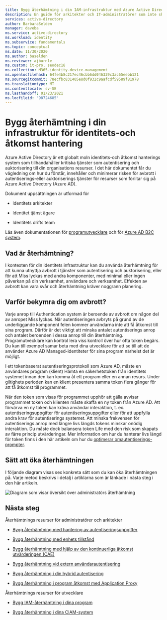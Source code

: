 ```yaml
---
title: Bygg återhämtning i din IAM-infrastruktur med Azure Active Directory
description: En guide för arkitekter och IT-administratörer som inte skapar återhämtning till avbrott i sin IAM-infrastruktur.
services: active-directory
author: BarbaraSelden
manager: daveba
ms.service: active-directory
ms.workload: identity
ms.subservice: fundamentals
ms.topic: conceptual
ms.date: 11/30/2020
ms.author: baselden
ms.reviewer: ajburnle
ms.custom: it-pro, seodec18
ms.collection: M365-identity-device-management
ms.openlocfilehash: 64fe4b8c217ec46cbb6dd046339c3ac65eebb121
ms.sourcegitcommit: 78ecfbc831405e8d0f932c9aafcdf59589f81978
ms.translationtype: MT
ms.contentlocale: sv-SE
ms.lasthandoff: 01/23/2021
ms.locfileid: "98724685"
---
```

# <a name="build-resilience-in-your-identity-and-access-management-infrastructure"></a>Bygg återhämtning i din infrastruktur för identitets-och åtkomst hantering

Azure Active Directory är ett globalt moln identitets-och åtkomst hanterings system som tillhandahåller kritiska tjänster som autentisering och auktorisering till din organisations resurser. I det här dokumentet får du vägledning om hur du förstår, innehåller och minimerar risken för avbrott i autentiserings-eller auktoriserings tjänster för resurser som förlitar sig på Azure Active Directory (Azure AD). 

Dokument uppsättningen är utformad för

* Identitets arkitekter

* Identitet tjänst ägare

* Identitets drifts team

Läs även dokumentationen för [programutvecklare](./resilience-app-development-overview.md) och för [Azure AD B2C system](resilience-b2c.md).

## <a name="what-is-resilience"></a>Vad är återhämtning?

I kontexten för din identitets infrastruktur kan du använda återhämtning för att kunna utnyttja avbrott i tjänster som autentisering och auktorisering, eller för att Miss lyckas med andra komponenter, med minimal eller ingen påverkan på din verksamhet, användare och verksamhet. Effekten av avbrott kan vara svår och återhämtning kräver noggrann planering.

## <a name="why-worry-about-disruption"></a>Varför bekymra dig om avbrott?

Varje anrop till Authentication system är beroende av avbrott om någon del av anropet Miss lyckas. När autentiseringen avbryts på grund av de underliggande komponent felen kommer användarna inte att få åtkomst till sina program. Därför är det viktigt att minska antalet autentiserings anrop och antalet beroenden i dessa anrop till din återhämtning. Programutvecklare kan kontrol lera viss kontroll över hur ofta token begärs. Du kan till exempel samar beta med dina utvecklare för att se till att de använder Azure AD Managed-identiteter för sina program närhelst det är möjligt. 

I ett tokenbaserat autentiseringsprotokoll som Azure AD, måste en användares program (klient) Hämta en säkerhetstoken från identitets systemet innan den kan komma åt ett program eller en annan resurs. Under giltighets perioden kan en klient presentera samma token flera gånger för att få åtkomst till programmet.

När den token som visas för programmet upphör att gälla avvisar programmet token och klienten måste skaffa en ny token från Azure AD. Att förvärva en ny token kan kräva användar interaktion, t. ex. autentiseringsuppgifter för autentiseringsuppgifter eller för att uppfylla andra krav för autentiserings systemet. Att minska frekvensen för autentiserings anrop med längre livs längds tokens minskar onödig interaktion. Du måste dock balansera token Life med den risk som skapats av färre princip utvärderingar. Mer information om hur du hanterar livs längd för token finns i den här artikeln om hur du [optimerar omautentiserings-prompter](../authentication/concepts-azure-multi-factor-authentication-prompts-session-lifetime.md).

## <a name="ways-to-increase-resilience"></a>Sätt att öka återhämtningen
I följande diagram visas sex konkreta sätt som du kan öka återhämtningen på. Varje metod beskrivs i detalj i artiklarna som är länkade i nästa steg i den här artikeln.
  
![Diagram som visar översikt över administratörs återhämtning](./media/resilience-in-infrastructure/admin-resilience-overview.png)

## <a name="next-steps"></a>Nästa steg
Återhämtnings resurser för administratörer och arkitekter
 
* [Bygg återhämtning med hantering av autentiseringsuppgifter](resilience-in-credentials.md)

* [Bygg återhämtning med enhets tillstånd](resilience-with-device-states.md)

* [Bygg återhämtning med hjälp av den kontinuerliga åtkomst utvärderingen (CAE)](resilience-with-continuous-access-evaluation.md)

* [Bygg återhämtning vid extern användarautentisering](resilience-b2b-authentication.md)

* [Bygg återhämtning i din hybrid autentisering](resilience-in-hybrid.md)

* [Bygg återhämtning i program åtkomst med Application Proxy](resilience-on-premises-access.md)

Återhämtnings resurser för utvecklare

* [Bygg IAM-återhämtning i dina program](resilience-app-development-overview.md)

* [Bygg återhämtning i dina CIAM-system](resilience-b2c.md)